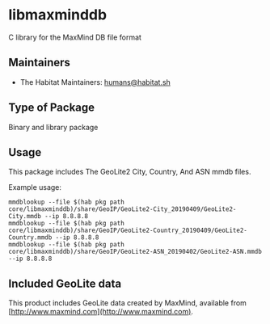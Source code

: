# libmaxminddb

C library for the MaxMind DB file format

## Maintainers

* The Habitat Maintainers: <humans@habitat.sh>

## Type of Package

Binary and library package

## Usage

This package includes The GeoLite2 City, Country, And ASN mmdb files.

Example usage:

```
mmdblookup --file $(hab pkg path core/libmaxminddb)/share/GeoIP/GeoLite2-City_20190409/GeoLite2-City.mmdb --ip 8.8.8.8
mmdblookup --file $(hab pkg path core/libmaxminddb)/share/GeoIP/GeoLite2-Country_20190409/GeoLite2-Country.mmdb --ip 8.8.8.8
mmdblookup --file $(hab pkg path core/libmaxminddb)/share/GeoIP/GeoLite2-ASN_20190402/GeoLite2-ASN.mmdb --ip 8.8.8.8
```

## Included GeoLite data

This product includes GeoLite data created by MaxMind, available from [http://www.maxmind.com](http://www.maxmind.com).
